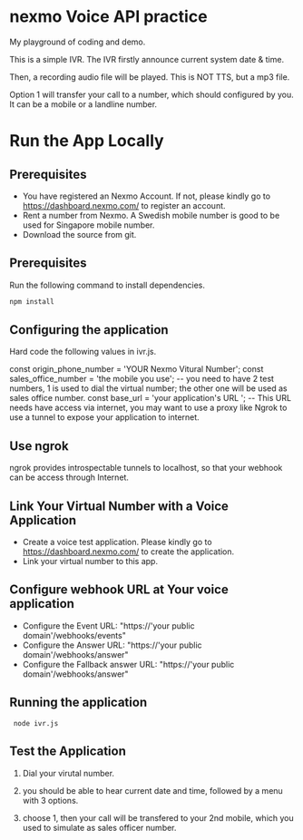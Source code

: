 # nexmo Voice API practice 
My playground of coding and demo. 

This is a simple IVR. The IVR firstly announce current system date & time. 

Then, a recording audio file will be played. This is NOT TTS, but a mp3 file.

Option 1 will transfer your call to a number, which should configured by you. It can be a mobile or a landline number.

# Run the App Locally

## Prerequisites
* You have registered an Nexmo Account. If not, please kindly go to https://dashboard.nexmo.com/ to register an account.
* Rent a number from Nexmo. A Swedish mobile number is good to be used for Singapore mobile number.
* Download the source from git.

## Prerequisites
Run the following command to install dependencies.

```bash
npm install
```

## Configuring the application

Hard code the following values in ivr.js.

const origin_phone_number = 'YOUR Nexmo Vitural Number';
const sales_office_number = 'the mobile you use';  -- you need to have 2 test numbers, 1 is used to dial the virtual number; the other one will be used as sales office number. 
const base_url = 'your application's URL ';  -- This URL needs have access via internet, you may want to use a proxy like Ngrok to use a tunnel to expose your application to internet.

## Use ngrok 
ngrok provides introspectable tunnels to localhost, so that your webhook can be access through Internet. 

## Link Your Virtual Number with a Voice Application
* Create a voice test application. Please kindly go to https://dashboard.nexmo.com/ to create the application.
* Link your virtual number to this app.

## Configure webhook URL at Your voice application

* Configure the Event URL: "https://'your public domain'/webhooks/events" 
* Configure the Answer URL: "https://'your public domain'/webhooks/answer" 
* Configure the Fallback answer URL: "https://'your public domain'/webhooks/answer" 
  
## Running the application
```
 node ivr.js
```

## Test the Application

1. Dial your virutal number.

2. you should be able to hear current date and time, followed by a menu with 3 options.

3. choose 1, then your call will be transfered to your 2nd mobile, which you used to simulate as sales officer number.
